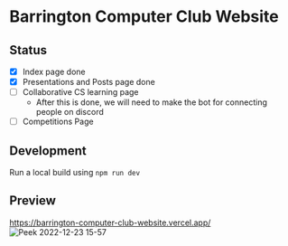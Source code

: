 # Barrington Computer Club Website
## Status
- [x] Index page done
- [x] Presentations and Posts page done
- [ ] Collaborative CS learning page
  - After this is done, we will need to make the bot for connecting people on discord
- [ ] Competitions Page
## Development
Run a local build using `npm run dev`

## Preview
https://barrington-computer-club-website.vercel.app/
![Peek 2022-12-23 15-57](https://user-images.githubusercontent.com/88951499/209405206-6c5fddc2-7874-425b-9f2f-8db1b1de79a6.gif)


